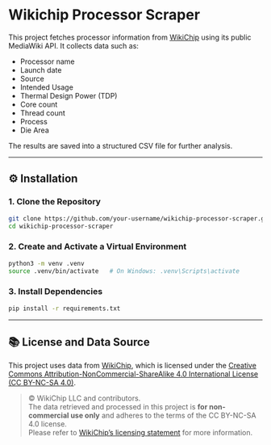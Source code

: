 # Wikichip Processor Scraper

This project fetches processor information from [WikiChip](https://en.wikichip.org) using its public MediaWiki API. It collects data such as:

- Processor name
- Launch date
- Source
- Intended Usage
- Thermal Design Power (TDP)
- Core count
- Thread count
- Process
- Die Area

The results are saved into a structured CSV file for further analysis.

---

## ⚙️ Installation

### 1. Clone the Repository

```bash
git clone https://github.com/your-username/wikichip-processor-scraper.git
cd wikichip-processor-scraper
```

### 2. Create and Activate a Virtual Environment

```bash
python3 -m venv .venv
source .venv/bin/activate   # On Windows: .venv\Scripts\activate
```

### 3. Install Dependencies

```bash
pip install -r requirements.txt
```

---

## 📚 License and Data Source

This project uses data from [WikiChip](https://en.wikichip.org), which is licensed under the [Creative Commons Attribution-NonCommercial-ShareAlike 4.0 International License (CC BY-NC-SA 4.0)](https://creativecommons.org/licenses/by-nc-sa/4.0/).

> © WikiChip LLC and contributors.  
> The data retrieved and processed in this project is **for non-commercial use only** and adheres to the terms of the CC BY-NC-SA 4.0 license.  
> Please refer to [WikiChip’s licensing statement](https://en.wikichip.org/wiki/wikichip:general_disclaimer) for more information.
